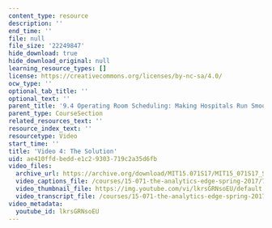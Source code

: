 ```yaml
---
content_type: resource
description: ''
end_time: ''
file: null
file_size: '22249847'
hide_download: true
hide_download_original: null
learning_resource_types: []
license: https://creativecommons.org/licenses/by-nc-sa/4.0/
ocw_type: ''
optional_tab_title: ''
optional_text: ''
parent_title: '9.4 Operating Room Scheduling: Making Hospitals Run Smoothly  (Recitation)'
parent_type: CourseSection
related_resources_text: ''
resource_index_text: ''
resourcetype: Video
start_time: ''
title: 'Video 4: The Solution'
uid: ae410ffd-bedd-e1c2-9303-719c2a35d6fb
video_files:
  archive_url: https://archive.org/download/MIT15.071S17/MIT15_071S17_Session_9.4.05_300k.mp4
  video_captions_file: /courses/15-071-the-analytics-edge-spring-2017/7a605d6df69156d386f898970b1277ca_lkrsGRNsoEU.vtt
  video_thumbnail_file: https://img.youtube.com/vi/lkrsGRNsoEU/default.jpg
  video_transcript_file: /courses/15-071-the-analytics-edge-spring-2017/c623d52c8f81f7535a037d20734defb4_lkrsGRNsoEU.pdf
video_metadata:
  youtube_id: lkrsGRNsoEU
---
```

